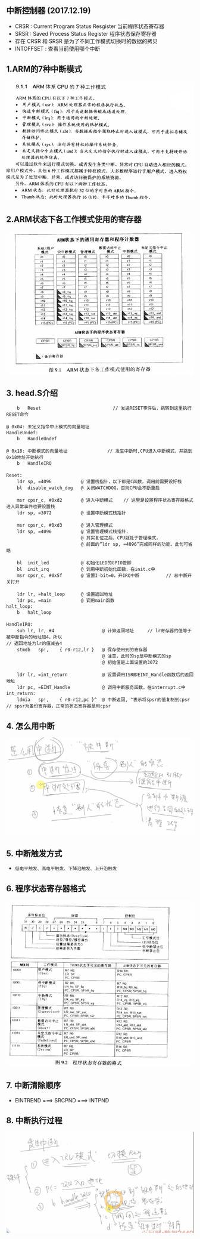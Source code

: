 ## 中断控制器 (2017.12.19)
* CRSR : Current Program Status Resgister 当前程序状态寄存器
* SRSR : Saved Process Status  Register   程序状态保存寄存器
* 存在 CRSR 和 SRSR 是为了不同工作模式切换时的数据的拷贝
* INTOFFSET : 查看当前使用哪个中断
## 1.ARM的7种中断模式
![ARM的7种中断模式](https://github.com/GalenDeng/Embedded-Linux/blob/master/12.%20%E4%B8%AD%E6%96%AD%E6%8E%A7%E5%88%B6%E5%99%A8/%E4%B8%AD%E6%96%AD%E6%8E%A7%E5%88%B6%E5%99%A8%E5%9B%BE%E7%89%87%E7%AC%94%E8%AE%B0/ARM%E7%9A%847%E7%A7%8D%E4%B8%AD%E6%96%AD%E6%A8%A1%E5%BC%8F.JPG)
## 2.ARM状态下各工作模式使用的寄存器
![ARM状态下各工作模式使用的寄存器](https://github.com/GalenDeng/Embedded-Linux/blob/master/12.%20%E4%B8%AD%E6%96%AD%E6%8E%A7%E5%88%B6%E5%99%A8/%E4%B8%AD%E6%96%AD%E6%8E%A7%E5%88%B6%E5%99%A8%E5%9B%BE%E7%89%87%E7%AC%94%E8%AE%B0/ARM%E7%8A%B6%E6%80%81%E4%B8%8B%E5%90%84%E5%B7%A5%E4%BD%9C%E6%A8%A1%E5%BC%8F%E4%BD%BF%E7%94%A8%E7%9A%84%E5%AF%84%E5%AD%98%E5%99%A8.JPG)
## 3. head.S介绍
```
    b   Reset                           // 发送RESET事件后，跳转到这里执行RESET命令

@ 0x04: 未定义指令中止模式的向量地址
HandleUndef:
    b   HandleUndef 

@ 0x18: 中断模式的向量地址               // 发生中断时,CPU进入中断模式，并跳到0x18地址开始执行
    b   HandleIRQ

Reset:                  
    ldr sp, =4096           @ 设置栈指针，以下都是C函数，调用前需要设好栈
    bl  disable_watch_dog   @ 关闭WATCHDOG，否则CPU会不断重启
    
    msr cpsr_c, #0xd2       @ 进入中断模式    // 这里是设置程序状态寄存器格式 进入异常事件也要设置栈
    ldr sp, =3072           @ 设置中断模式栈指针

    msr cpsr_c, #0xd3       @ 进入管理模式
    ldr sp, =4096           @ 设置管理模式栈指针，
                            @ 其实复位之后，CPU就处于管理模式，
                            @ 前面的“ldr sp, =4096”完成同样的功能，此句可省略

    bl  init_led            @ 初始化LED的GPIO管脚
    bl  init_irq            @ 调用中断初始化函数，在init.c中
    msr cpsr_c, #0x5f       @ 设置I-bit=0，开IRQ中断          // 总中断开关打开
    
    ldr lr, =halt_loop      @ 设置返回地址
    ldr pc, =main           @ 调用main函数
halt_loop:
    b   halt_loop

HandleIRQ:
    sub lr, lr, #4                  @ 计算返回地址     // lr寄存器的值等于被中断指令的地址加4，所以                                                // 返回地址为lr的值减去4
    stmdb   sp!,    { r0-r12,lr }   @ 保存使用到的寄存器
                                    @ 注意，此时的sp是中断模式的sp
                                    @ 初始值是上面设置的3072
    
    ldr lr, =int_return             @ 设置调用ISR即EINT_Handle函数后的返回地址  
    ldr pc, =EINT_Handle            @ 调用中断服务函数，在interrupt.c中
int_return:
    ldmia   sp!,    { r0-r12,pc }^  @ 中断返回, ^表示将spsr的值复制到cpsr   // spsr为备份寄存器，正常的状态寄存器是用cpsr
```
## 4. 怎么用中断
![怎么用中断](https://github.com/GalenDeng/Embedded-Linux/blob/master/12.%20%E4%B8%AD%E6%96%AD%E6%8E%A7%E5%88%B6%E5%99%A8/%E4%B8%AD%E6%96%AD%E6%8E%A7%E5%88%B6%E5%99%A8%E5%9B%BE%E7%89%87%E7%AC%94%E8%AE%B0/%E6%80%8E%E4%B9%88%E7%94%A8%E4%B8%AD%E6%96%AD.JPG)
## 5. 中断触发方式 
* `低电平触发、高电平触发、下降沿触发、上升沿触发`
## 6. 程序状态寄存器格式
![程序状态寄存器格式](https://github.com/GalenDeng/Embedded-Linux/blob/master/12.%20%E4%B8%AD%E6%96%AD%E6%8E%A7%E5%88%B6%E5%99%A8/%E4%B8%AD%E6%96%AD%E6%8E%A7%E5%88%B6%E5%99%A8%E5%9B%BE%E7%89%87%E7%AC%94%E8%AE%B0/%E7%A8%8B%E5%BA%8F%E7%8A%B6%E6%80%81%E5%AF%84%E5%AD%98%E5%99%A8%E6%A0%BC%E5%BC%8F.JPG)
## 7. 中断清除顺序
* EINTREND ===> SRCPND ===> INTPND
## 8. 中断执行过程
![中断执行过程](https://github.com/GalenDeng/Embedded-Linux/blob/master/12.%20%E4%B8%AD%E6%96%AD%E6%8E%A7%E5%88%B6%E5%99%A8/%E4%B8%AD%E6%96%AD%E6%8E%A7%E5%88%B6%E5%99%A8%E5%9B%BE%E7%89%87%E7%AC%94%E8%AE%B0/%E4%B8%AD%E6%96%AD%E6%89%A7%E8%A1%8C%E8%BF%87%E7%A8%8B.JPG)